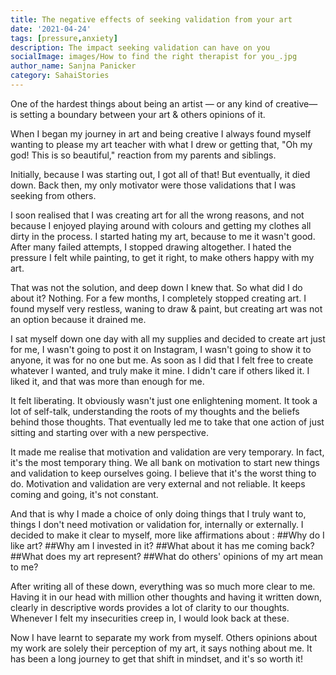 ```yaml
---  
title: The negative effects of seeking validation from your art
date: '2021-04-24'  
tags: [pressure,anxiety]  
description: The impact seeking validation can have on you  
socialImage: images/How to find the right therapist for you_.jpg
author_name: Sanjna Panicker
category: SahaiStories
---  
```

One of the hardest things about being an artist — or any kind of creative—  is setting a boundary between your art & others opinions of it.

When I began my journey in art and being creative I always found myself wanting to please my art teacher with what I drew or getting that, "Oh my god! This is so beautiful," reaction from my parents and siblings.

Initially, because I was starting out, I got all of that! But eventually, it died down. Back then, my only motivator were those validations that I was seeking from others. 

I soon realised that I was creating art for all the wrong reasons, and not because I enjoyed playing around with colours and getting my clothes all dirty in the process. I started hating my art, because to me it wasn't good.
After many failed attempts, I stopped drawing altogether. I hated the pressure I felt while painting, to get it right, to make others happy with my art.

That was not the solution, and deep down I knew that. So what did I do about it? Nothing. For a few months, I completely stopped creating art.
I found myself very restless, waning to draw & paint, but creating art was not an option because it drained me.

I sat myself down one day with all my supplies and decided to create art just for me, I wasn't going to post it on Instagram, I wasn't going to show it to anyone, it was for no one but me.
As soon as I did that I felt free to create whatever I wanted, and truly make it mine. I didn't care if others liked it. I liked it, and that was more than enough for me.

It felt liberating. It obviously wasn't just one enlightening moment.
It took a lot of self-talk, understanding the roots of my thoughts and the beliefs behind those thoughts. That eventually led me to take that one action of just sitting and starting over with a new perspective.

It made me realise that motivation and validation are very temporary. In fact, it's the most temporary thing. We all bank on motivation to start new things and validation to keep ourselves going. I believe that it's the worst thing to do. Motivation and validation are very external and not reliable. It keeps coming and going, it's not constant. 

And that is why I made a choice of only doing things that I truly want to, things I don't need motivation or validation for, internally or externally. 
I decided to make it clear to myself, more like affirmations about :
##Why do I like art?
##Why am I invested in it?
##What about it has me coming back?
##What does my art represent? 
##What do others' opinions of my art mean to me?

After writing  all of these down, everything was so much more clear to me. Having it in our head with million other thoughts and having it written down, clearly in descriptive words provides a lot of clarity to our thoughts. 
Whenever I felt my insecurities creep in, I would look back at these.

Now I have learnt to separate my work from myself. Others opinions about my work are solely their perception of my art, it says nothing about me. 
It has been a long journey to get that shift in mindset, and it's so worth it!

